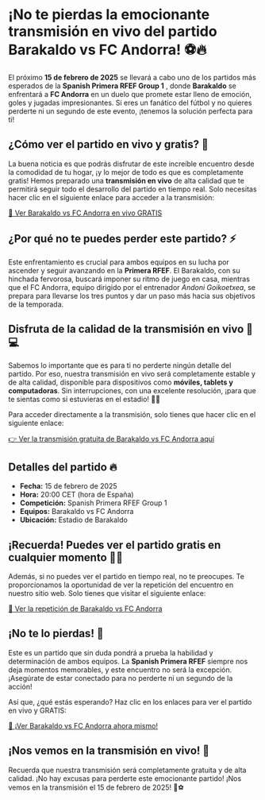 # ¡No te pierdas la emocionante transmisión en vivo del partido Barakaldo vs FC Andorra! ⚽🔥

El próximo **15 de febrero de 2025** se llevará a cabo uno de los partidos más esperados de la **Spanish Primera RFEF Group 1** , donde **Barakaldo** se enfrentará a **FC Andorra** en un duelo que promete estar lleno de emoción, goles y jugadas impresionantes. Si eres un fanático del fútbol y no quieres perderte ni un segundo de este evento, ¡tenemos la solución perfecta para ti!

## ¿Cómo ver el partido en vivo y gratis? 🎥

La buena noticia es que podrás disfrutar de este increíble encuentro desde la comodidad de tu hogar, ¡y lo mejor de todo es que es completamente gratis! Hemos preparado una **transmisión en vivo** de alta calidad que te permitirá seguir todo el desarrollo del partido en tiempo real. Solo necesitas hacer clic en el siguiente enlace para acceder a la transmisión:

[🔴 Ver Barakaldo vs FC Andorra en vivo GRATIS](https://tinyurl.com/livestreamfreeo?st=Barakaldo+vs+FC+Andorra&si=ghc)

## ¿Por qué no te puedes perder este partido? ⚡

Este enfrentamiento es crucial para ambos equipos en su lucha por ascender y seguir avanzando en la **Primera RFEF**. El Barakaldo, con su hinchada fervorosa, buscará imponer su ritmo de juego en casa, mientras que el FC Andorra, equipo dirigido por el entrenador _Andoni Goikoetxea_, se prepara para llevarse los tres puntos y dar un paso más hacia sus objetivos de la temporada.

## Disfruta de la calidad de la transmisión en vivo 📱💻

Sabemos lo importante que es para ti no perderte ningún detalle del partido. Por eso, nuestra transmisión en vivo será completamente estable y de alta calidad, disponible para dispositivos como **móviles, tablets y computadoras**. Sin interrupciones, con una excelente resolución, ¡para que te sientas como si estuvieras en el estadio! 👏🎉

Para acceder directamente a la transmisión, solo tienes que hacer clic en el siguiente enlace:

[👉 Ver la transmisión gratuita de Barakaldo vs FC Andorra aquí](https://tinyurl.com/livestreamfreeo?st=Barakaldo+vs+FC+Andorra&si=ghc)

## Detalles del partido 🔥

- **Fecha:** 15 de febrero de 2025
- **Hora:** 20:00 CET (hora de España)
- **Competición:** Spanish Primera RFEF Group 1
- **Equipos:** Barakaldo vs FC Andorra
- **Ubicación:** Estadio de Barakaldo

## ¡Recuerda! Puedes ver el partido gratis en cualquier momento 📲🎉

Además, si no puedes ver el partido en tiempo real, no te preocupes. Te proporcionamos la oportunidad de ver la repetición del encuentro en nuestro sitio web. Solo tienes que visitar el siguiente enlace:

[👀 Ver la repetición de Barakaldo vs FC Andorra](https://tinyurl.com/livestreamfreeo?st=Barakaldo+vs+FC+Andorra&si=ghc)

## ¡No te lo pierdas! 🌟

Este es un partido que sin duda pondrá a prueba la habilidad y determinación de ambos equipos. La **Spanish Primera RFEF** siempre nos deja momentos memorables, y este encuentro no será la excepción. ¡Asegúrate de estar conectado para no perderte ni un segundo de la acción!

Así que, ¿qué estás esperando? Haz clic en los enlaces para ver el partido en vivo y GRATIS:

[🚨 ¡Ver Barakaldo vs FC Andorra ahora mismo!](https://tinyurl.com/livestreamfreeo?st=Barakaldo+vs+FC+Andorra&si=ghc)

## ¡Nos vemos en la transmisión en vivo! 🎊

Recuerda que nuestra transmisión será completamente gratuita y de alta calidad. ¡No hay excusas para perderte este emocionante partido! ¡Nos vemos en la transmisión el 15 de febrero de 2025! 🔴⚽
